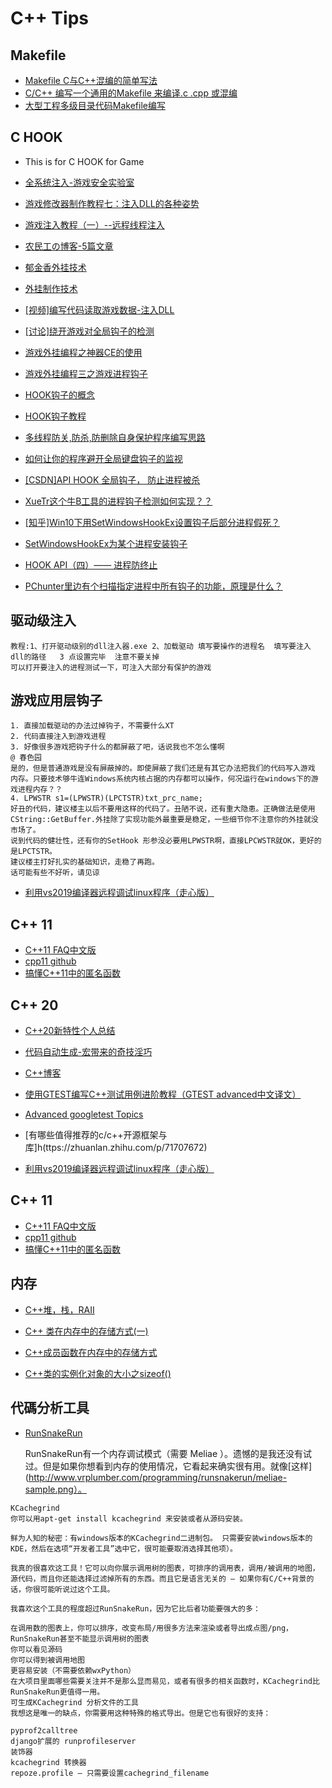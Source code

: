 # C++ Tips

## Makefile
- [Makefile C与C++混编的简单写法](https://blog.csdn.net/qq_33195791/article/details/100584342)
- [C/C++ 编写一个通用的Makefile 来编译.c .cpp 或混编](https://www.cnblogs.com/sylar-liang/p/4792514.html)
- [大型工程多级目录代码Makefile编写](https://www.cnblogs.com/jchen2020fighting/p/12175788.html)

## C HOOK
- This is for C HOOK for Game
- [全系统注入-游戏安全实验室](http://gslab.qq.com/article-204-1.html)

- [游戏修改器制作教程七：注入DLL的各种姿势](http://blog.csdn.net/xfgryujk/article/details/50478295)

- [游戏注入教程（一）--远程线程注入](http://blog.csdn.net/wyansai/article/details/52077963)

- [农民工の博客-5篇文章](http://blog.csdn.net/wyansai/article/category/6328876)

- [郁金香外挂技术](http://www.yjxsoft.com/forum.php?mod=forumdisplay&fid=4)

- [外挂制作技术](http://blog.sina.com.cn/s/articlelist_1457737921_0_1.html)

- [[视频]编写代码读取游戏数据-注入DLL](http://www.iqiyi.com/w_19rteanr1h.html)

- [[讨论]绕开游戏对全局钩子的检测](http://bbs.csdn.net/topics/370046194)

- [游戏外挂编程之神器CE的使用 ](http://www.cnblogs.com/egojit/archive/2013/06/14/3135147.html)

- [游戏外挂编程三之游戏进程钩子](https://www.cnblogs.com/egojit/archive/2013/06/16/3138266.html)

- [HOOK钩子的概念](https://jingyan.baidu.com/article/e75aca855afa03142fdac643.html)

- [HOOK钩子教程](http://blog.sina.com.cn/s/blog_651cccf70100tkv6.html)

- [多线程防关,防杀,防删除自身保护程序编写思路](https://www.2cto.com/kf/201002/44758.html)

- [如何让你的程序避开全局键盘钩子的监视](http://blog.okbase.net/BlueSky/archive/3839.html)

- [[CSDN]API HOOK 全局钩子， 防止进程被杀](http://download.csdn.net/download/lygf666/4164019)
- [XueTr这个牛B工具的进程钩子检测如何实现？？](https://bbs.pediy.com/thread-163373.htm)
- [[知乎]Win10下用SetWindowsHookEx设置钩子后部分进程假死？](https://www.zhihu.com/question/64221483)
- [SetWindowsHookEx为某个进程安装钩子](http://blog.csdn.net/hczhiyue/article/details/18449455)
- [HOOK API（四）—— 进程防终止](https://www.cnblogs.com/fanling999/p/4601118.html)
- [PChunter里边有个扫描指定进程中所有钩子的功能，原理是什么？](https://bbs.pediy.com/thread-210688.htm)

## 驱动级注入
    教程:1、打开驱动级别的dll注入器.exe 2、加载驱动 填写要操作的进程名  填写要注入  dll的路径   3 点设置完毕  注意不要关掉
    可以打开要注入的进程测试一下，可注入大部分有保护的游戏
## 游戏应用层钩子
    1. 直接加载驱动的办法过掉钩子，不需要什么XT 
    2. 代码直接注入到游戏进程
    3. 好像很多游戏把钩子什么的都屏蔽了吧，话说我也不怎么懂啊
    @ 春色园
    是的，但是普通游戏是没有屏蔽掉的。即使屏蔽了我们还是有其它办法把我们的代码写入游戏   内存。只要技术够牛连Windows系统内核占据的内存都可以操作，何况运行在windows下的游戏进程内存？？
    4. LPWSTR s1=(LPWSTR)(LPCTSTR)txt_prc_name;
    好丑的代码，建议楼主以后不要用这样的代码了。丑陋不说，还有重大隐患。正确做法是使用   CString::GetBuffer.外挂除了实现功能外最重要是稳定，一些细节你不注意你的外挂就没  市场了。
    说到代码的健壮性，还有你的SetHook 形参没必要用LPWSTR啊，直接LPCWSTR就OK，更好的 是LPCTSTR。
    建议楼主打好扎实的基础知识，走稳了再跑。
    话可能有些不好听，请见谅

- [利用vs2019编译器远程调试linux程序（走心版）](https://blog.csdn.net/foxriver_gjg1989/article/details/102854440)
## C++ 11

- [C++11 FAQ中文版](https://wizardforcel.gitbooks.io/cpp-11-faq/content/part1.html)
- [cpp11 github](https://github.com/DragonFive/cpp11)
- [搞懂C++11中的匿名函数](https://mp.weixin.qq.com/s/w_G8qy4UMucUqZ9Is22yqw)

## C++ 20

- [C++20新特性个人总结](https://blog.csdn.net/qq811299838/article/details/105153096/)

- [代码自动生成-宏带来的奇技淫巧](http://www.cppblog.com/kevinlynx/archive/2008/03/19/44828.html)

- [C++博客](http://www.cppblog.com/)

- [使用GTEST编写C++测试用例进阶教程（GTEST advanced中文译文）](https://www.jianshu.com/p/215edbfc2e0a)

- [Advanced googletest Topics](google.github.io/googletest/advanced.html)

- [有哪些值得推荐的c/c++开源框架与库]h(ttps://zhuanlan.zhihu.com/p/71707672)

- [利用vs2019编译器远程调试linux程序（走心版）](https://blog.csdn.net/foxriver_gjg1989/article/details/102854440)

## C++ 11

- [C++11 FAQ中文版](https://wizardforcel.gitbooks.io/cpp-11-faq/content/part1.html)
- [cpp11 github](https://github.com/DragonFive/cpp11)
- [搞懂C++11中的匿名函数](https://mp.weixin.qq.com/s/w_G8qy4UMucUqZ9Is22yqw)

## 内存

- [C++堆，栈，RAII](https://zhuanlan.zhihu.com/p/354611651)

- [C++ 类在内存中的存储方式(一)](https://zhuanlan.zhihu.com/p/103384358)

- [C++成员函数在内存中的存储方式](https://www.cnblogs.com/rednodel/p/9300729.html)

- [C++类的实例化对象的大小之sizeof()](https://blog.csdn.net/houqd2012/article/details/40264943)

## 代碼分析工具

- [RunSnakeRun](https://segmentfault.com/a/1190000000356018)
  
  RunSnakeRun有一个内存调试模式（需要 Meliae ）。遗憾的是我还没有试过。但是如果你想看到内存的使用情况，它看起来确实很有用。就像[这样](http://www.vrplumber.com/programming/runsnakerun/meliae-sample.png）。

```
KCachegrind
你可以用apt-get install kcachegrind 来安装或者从源码安装。

鲜为人知的秘密：有windows版本的KCachegrind二进制包。 只需要安装windows版本的KDE，然后在选项“开发者工具”选中它，很可能要取消选择其他项）。

我真的很喜欢这工具！它可以向你展示调用树的图表，可排序的调用表，调用/被调用的地图，源代码，而且你还能选择过滤掉所有的东西。而且它是语言无关的 – 如果你有C/C++背景的话，你很可能听说过这个工具。

我喜欢这个工具的程度超过RunSnakeRun，因为它比后者功能要强大的多：

在调用数的图表上，你可以排序，改变布局/用很多方法来渲染或者导出成点图/png，RunSnakeRun甚至不能显示调用树的图表
你可以看见源码
你可以得到被调用地图
更容易安装（不需要依赖wxPython）
在大项目里面哪些需要关注并不是那么显而易见，或者有很多的相关函数时，KCachegrind比RunSnakeRun更值得一用。
可生成KCachegrind 分析文件的工具
我想这是唯一的缺点，你需要用这种特殊的格式导出。但是它也有很好的支持：

pyprof2calltree
django扩展的 runprofileserver
装饰器
kcachegrind 转换器
repoze.profile – 只需要设置cachegrind_filename
```
